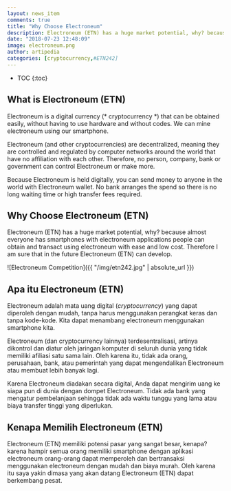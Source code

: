 ```yaml
---
layout: news_item
comments: true
title: "Why Choose Electroneum"
description: Electroneum (ETN) has a huge market potential, why? because almost everyone has smartphones with electroneum applications people can obtain and transact using electroneum with ease and low cost
date: "2018-07-23 12:48:09"
image: electroneum.png
author: artipedia
categories: [cryptocurrency,#ETN242]
---
```

* TOC
{:toc}


## What is Electroneum (ETN)
Electroneum is a digital currency (* cryptocurrency *) that can be obtained easily, without having to use hardware and without codes. We can mine electroneum using our smartphone.

Electroneum (and other cryptocurrencies) are decentralized, meaning they are controlled and regulated by computer networks around the world that have no affiliation with each other. Therefore, no person, company, bank or government can control Electroneum or make more.

Because Electroneum is held digitally, you can send money to anyone in the world with Electroneum wallet. No bank arranges the spend so there is no long waiting time or high transfer fees required.

## Why Choose Electroneum (ETN)
Electroneum (ETN) has a huge market potential, why? because almost everyone has smartphones with electroneum applications people can obtain and transact using electroneum with ease and low cost. Therefore I am sure that in the future Electroneum (ETN) can develop.

![Electroneum Competition]({{ "/img/etn242.jpg" | absolute_url }})

## Apa itu Electroneum (ETN)
Electroneum adalah mata uang digital (*cryptocurrency*) yang dapat diperoleh dengan mudah, tanpa harus menggunakan perangkat keras dan tanpa kode-kode. Kita dapat menambang electroneum menggunakan smartphone kita.

Electroneum (dan cryptocurrency lainnya)  terdesentralisasi, artinya dikontrol dan diatur oleh jaringan komputer di seluruh dunia yang tidak memiliki afiliasi satu sama lain. Oleh karena itu, tidak ada orang, perusahaan, bank, atau pemerintah yang dapat mengendalikan Electroneum atau membuat lebih banyak lagi.

Karena Electroneum diadakan secara digital, Anda dapat mengirim uang ke siapa pun di dunia dengan dompet Electroneum. Tidak ada bank yang mengatur pembelanjaan sehingga tidak ada waktu tunggu yang lama atau biaya transfer tinggi yang diperlukan.

## Kenapa Memilih Electroneum (ETN)
Electroneum (ETN) memiliki potensi pasar yang sangat besar, kenapa? karena hampir semua orang memiliki smartphone dengan aplikasi electroneum orang-orang dapat memperoleh dan bertransaksi menggunakan electroneum dengan mudah dan biaya murah. Oleh karena itu saya yakin dimasa yang akan datang Electroneum (ETN) dapat berkembang pesat.
